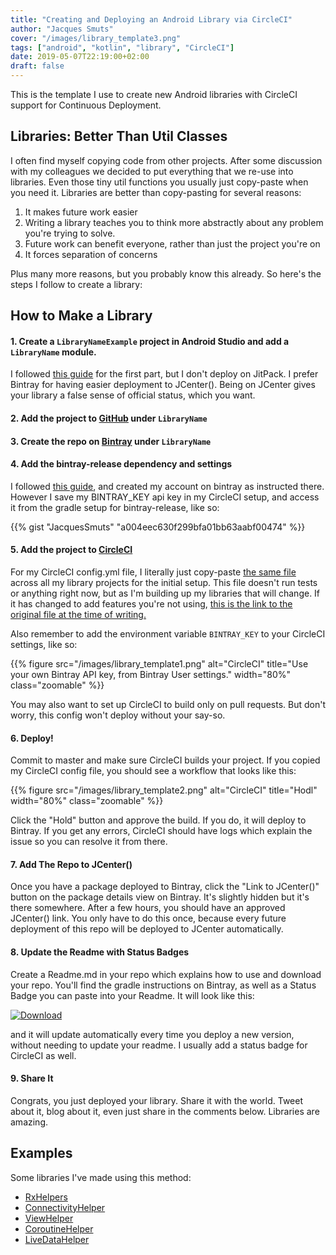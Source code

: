 ```yaml
---
title: "Creating and Deploying an Android Library via CircleCI"
author: "Jacques Smuts"
cover: "/images/library_template3.png"
tags: ["android", "kotlin", "library", "CircleCI"]
date: 2019-05-07T22:19:00+02:00
draft: false
---
```


This is the template I use to create new Android libraries with CircleCI support for Continuous Deployment.

<!--more-->

## Libraries: Better Than Util Classes
I often find myself copying code from other projects. After some discussion with my colleagues we decided to put everything that we re-use into libraries. Even those tiny util functions you usually just copy-paste when you need it. Libraries are better than copy-pasting for several reasons:

1. It makes future work easier
2. Writing a library teaches you to think more abstractly about any problem you're trying to solve.
3. Future work can benefit everyone, rather than just the project you're on
4. It forces separation of concerns

Plus many more reasons, but you probably know this already. So here's the steps I follow to create a library:

## How to Make a Library

#### 1. Create a `LibraryNameExample` project in Android Studio and add a `LibraryName` module.

I followed [this guide](https://medium.com/@anujguptawork/how-to-create-your-own-android-library-and-publish-it-750e0f7481bf) for the first part, but I don't deploy on JitPack. I prefer Bintray for having easier deployment to JCenter(). Being on JCenter gives your library a false sense of official status, which you want.

#### 2. Add the project to [GitHub](https://github.com/new) under `LibraryName`

#### 3. Create the repo on [Bintray](https://bintray.com) under `LibraryName`

#### 4. Add the bintray-release dependency and settings

I followed [this guide](https://medium.com/@anitaa_1990/6-easy-steps-to-upload-your-android-library-to-bintray-jcenter-59e6030c8890), and created my account on bintray as instructed there. However I save my BINTRAY_KEY api key in my CircleCI setup, and access it from the gradle setup for bintray-release, like so:

{{% gist "JacquesSmuts" "a004eec630f299bfa01bb63aabf00474" %}}

#### 5. Add the project to [CircleCI](https://circleci.com)

For my CircleCI config.yml file, I literally just copy-paste [the same file](https://github.com/JacquesSmuts/RxHelpers/tree/master/.circleci) across all my library projects for the initial setup. This file doesn't run tests or anything right now, but as I'm building up my libraries that will change. If it has changed to add features you're not using, [this is the link to the original file at the time of writing.](https://github.com/JacquesSmuts/RxHelpers/blob/2a2349a72bea5025c87b05bf3d0b385e7ee1f5b8/.circleci/config.yml#L1)

Also remember to add the environment variable `BINTRAY_KEY` to your CircleCI settings, like so:

{{% figure src="/images/library_template1.png" alt="CircleCI" title="Use your own Bintray API key, from Bintray User settings." width="80%" class="zoomable" %}}

You may also want to set up CircleCI to build only on pull requests. But don't worry, this config won't deploy without your say-so.

#### 6. Deploy!

Commit to master and make sure CircleCI builds your project. If you copied my CircleCI config file, you should see a workflow that looks like this:

{{% figure src="/images/library_template2.png" alt="CircleCI" title="Hodl" width="80%" class="zoomable" %}}

Click the "Hold" button and approve the build. If you do, it will deploy to Bintray. If you get any errors, CircleCI should have logs which explain the issue so you can resolve it from there.

#### 7. Add The Repo to JCenter()

Once you have a package deployed to Bintray, click the "Link to JCenter()" button on the package details view on Bintray. It's slightly hidden but it's there somewhere. After a few hours, you should have an approved JCenter() link. You only have to do this once, because every future deployment of this repo will be deployed to JCenter automatically.

#### 8. Update the Readme with Status Badges

Create a Readme.md in your repo which explains how to use and download your repo. You'll find the gradle instructions on Bintray, as well as a Status Badge you can paste into your Readme. It will look like this: 

[![Download](https://api.bintray.com/packages/jacquessmuts/RxHelpers/rxhelpers/images/download.svg) ](https://bintray.com/jacquessmuts/RxHelpers/rxhelpers/_latestVersion) 

and it will update automatically every time you deploy a new version, without needing to update your readme. I usually add a status badge for CircleCI as well.

#### 9. Share It

Congrats, you just deployed your library. Share it with the world. Tweet about it, blog about it, even just share in the comments below. Libraries are amazing.

## Examples

Some libraries I've made using this method:

- [RxHelpers](https://github.com/JacquesSmuts/RxHelpers)
- [ConnectivityHelper](https://github.com/flatcircle/ConnectivityHelper)
- [ViewHelper](https://github.com/flatcircle/ViewHelper)
- [CoroutineHelper](https://github.com/flatcircle/CoroutineHelper)
- [LiveDataHelper](https://github.com/flatcircle/LiveDataHelper)
